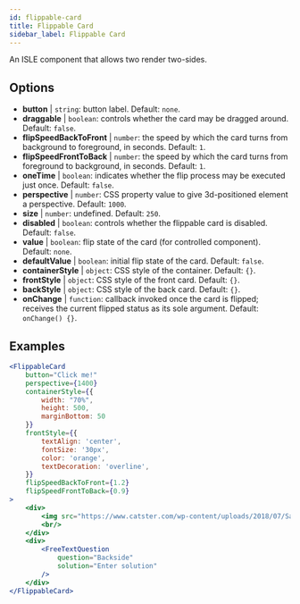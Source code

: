 ```yaml
---
id: flippable-card 
title: Flippable Card
sidebar_label: Flippable Card
---
```


An ISLE component that allows two render two-sides.

## Options

* __button__ | `string`: button label. Default: `none`.
* __draggable__ | `boolean`: controls whether the card may be dragged around. Default: `false`.
* __flipSpeedBackToFront__ | `number`: the speed by which the card turns from background to foreground, in seconds. Default: `1`.
* __flipSpeedFrontToBack__ | `number`: the speed by which the card turns from foreground to background, in seconds. Default: `1`.
* __oneTime__ | `boolean`: indicates whether the flip process may be executed just once. Default: `false`.
* __perspective__ | `number`: CSS property value to give 3d-positioned element a perspective. Default: `1000`.
* __size__ | `number`: undefined. Default: `250`.
* __disabled__ | `boolean`: controls whether the flippable card is disabled. Default: `false`.
* __value__ | `boolean`: flip state of the card (for controlled component). Default: `none`.
* __defaultValue__ | `boolean`: initial flip state of the card. Default: `false`.
* __containerStyle__ | `object`: CSS style of the container. Default: `{}`.
* __frontStyle__ | `object`: CSS style of the front card. Default: `{}`.
* __backStyle__ | `object`: CSS style of the back card. Default: `{}`.
* __onChange__ | `function`: callback invoked once the card is flipped; receives the current flipped status as its sole argument. Default: `onChange() {}`.


## Examples

```jsx live
<FlippableCard
    button="Click me!"
    perspective={1400}
    containerStyle={{
        width: "70%",
        height: 500,
        marginBottom: 50
    }}
    frontStyle={{
        textAlign: 'center',
        fontSize: '30px',
        color: 'orange',
        textDecoration: 'overline',
    }}
    flipSpeedBackToFront={1.2}
    flipSpeedFrontToBack={0.9}
>
    <div>
        <img src="https://www.catster.com/wp-content/uploads/2018/07/Savannah-cat-long-body-shot.jpg" />
        <br/>
    </div>
    <div>
        <FreeTextQuestion
            question="Backside"
            solution="Enter solution"
        />
    </div>
</FlippableCard>
``` 

